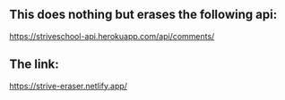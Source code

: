 ## This does nothing but erases the following api:

https://striveschool-api.herokuapp.com/api/comments/

## The link:

https://strive-eraser.netlify.app/
